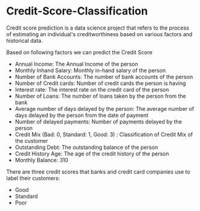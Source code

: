 # Credit-Score-Classification
Credit score prediction is a data science project that refers to the process of estimating an individual's creditworthiness based on various factors and historical data.

Based on following factors we can predict the Credit Score

- Annual Income: The Annual Income of the person
- Monthly Inhand Salary: Monthly in-hand salary of the person
- Number of Bank Accounts: The number of bank accounts of the person
- Number of Credit cards: Number of credit cards the person is having
- Interest rate: The interest rate on the credit card of the person
- Number of Loans: The number of loans taken by the person from the bank
- Average number of days delayed by the person: The average number of days delayed by the person from the date of payment
- Number of delayed payments: Number of payments delayed by the person
- Credit Mix (Bad: 0, Standard: 1, Good: 3) : Classification of Credit Mix of the customer
- Outstanding Debt: The outstanding balance of the person
- Credit History Age: The age of the credit history of the person
- Monthly Balance: 310

There are three credit scores that banks and credit card companies use to label their customers:

- Good
- Standard
- Poor
